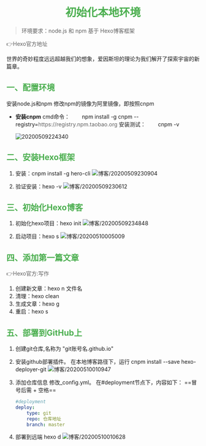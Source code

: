 <link href="./css/md.css" rel="stylesheet"></link>

# 初始化本地环境

> 环境要求：node.js 和 npm
> 基于 Hexo博客框架

[👉Hexo官方地址](https://hexo.io/zh-cn/index.html)

<style type="text/css" rel="stylesheet">

body {
  // modify your style here
  // eg: background-color: blue;  

    h1 {
      text-align: center;
    }
    h1, h2{
      color: #4CAF50;
    }
    h3, h4, h5, h6{
      color: #424242;
    }
    a {
      text-decoration: unset;
      transition:0.5s; 
      color: #616161;
    }
    a :hover{
      color: red;
    }
    a:focus {
      outline:none;
      -moz-outline:none;
    }
    a:hover {
      color: rgba(66, 185, 131, 1);
    }
}
</style>

<p id="example">
世界的奇妙程度远远超越我们的想象，爱因斯坦的理论为我们解开了探索宇宙的新篇章。
<p/>


## 一、配置环境

安装node.js和npm
修改npm的镜像为阿里镜像，即按照cnpm

- <b>安装cnpm</b>
    cmd命令：
    &emsp;&emsp;npm install -g cnpm --registry=<https://registry.npm.taobao.org>
    安装测试：
    &emsp;&emsp;cnpm -v

    ![20200509224340](https://jianxi-md-pics.oss-cn-beijing.aliyuncs.com/note-md-imgs/博客/20200509224340.png?x-oss-process=image/resize,p_70/sharpen,100)

## 二、安装Hexo框架

1. 安装：cnpm install -g hero-cli
   ![博客/20200509230904](https://jianxi-md-pics.oss-cn-beijing.aliyuncs.com/note-md-imgs/博客/20200509230904.png?x-oss-process=image/resize,p_100/sharpen,50)

2. 验证安装：hexo -v
    ![博客/20200509230612](https://jianxi-md-pics.oss-cn-beijing.aliyuncs.com/note-md-imgs/博客/20200509230612.png?x-oss-process=image/resize,p_100/sharpen,50)

## 三、初始化Hexo博客

1. 初始化hexo项目：hexo init
![博客/20200509234848](https://jianxi-md-pics.oss-cn-beijing.aliyuncs.com/note-md-imgs/博客/20200509234848.png?x-oss-process=image/resize,p_70/sharpen,100)

2. 启动项目：hexo s
![博客/20200510005009](https://jianxi-md-pics.oss-cn-beijing.aliyuncs.com/note-md-imgs/博客/20200510005009.png?x-oss-process=image/resize,p_70/sharpen,100)

## 四、添加第一篇文章

[👉Hexo官方:写作](https://hexo.io/zh-cn/docs/writing)

1. 创建新文章：hexo n 文件名
2. 清理：hexo clean
3. 生成文章：hexo g
4. 重启：hexo s

## 五、部署到GitHub上

1. 创建git仓库,名称为 "git账号名.github.io"
2. 安装github部署插件。
    在本地博客路径下，运行 cnpm install --save hexo-deployer-git
    ![博客/20200510010947](https://jianxi-md-pics.oss-cn-beijing.aliyuncs.com/note-md-imgs/博客/20200510010947.png?x-oss-process=image/resize,p_90/sharpen,100)
3. 添加仓库信息
    修改_config.yml。
    在#deployment节点下，内容如下：
    ==冒号后需 + 空格==

    ```yml
    #deployment
    deploy:
        type: git
        repo: 仓库地址
        branch: master
    ```

4. 部署到远端
    hexo d
    ![博客/20200510010628](https://jianxi-md-pics.oss-cn-beijing.aliyuncs.com/note-md-imgs/博客/20200510010628.png?x-oss-process=image/resize,p_100/sharpen,50)

